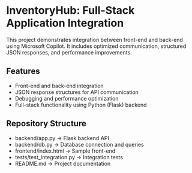 # InventoryHub: Full-Stack Application Integration

This project demonstrates integration between front-end and back-end using Microsoft Copilot.
It includes optimized communication, structured JSON responses, and performance improvements.

## Features
- Front-end and back-end integration
- JSON response structures for API communication
- Debugging and performance optimization
- Full-stack functionality using Python (Flask) backend

## Repository Structure
- backend/app.py → Flask backend API
- backend/db.py → Database connection and queries
- frontend/index.html → Sample front-end
- tests/test_integration.py → Integration tests
- README.md → Project documentation

